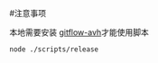 #注意事项

本地需要安装 [gitflow-avh](https://github.com/petervanderdoes/gitflow-avh/wiki/Installation)才能使用脚本
```
node ./scripts/release
```
